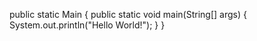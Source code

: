 public static Main {
  public static void main(String[] args) {
     System.out.println("Hello World!");
    }
}
